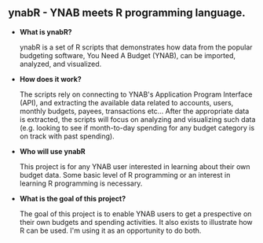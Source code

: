 ## ynabR - YNAB meets R programming language.

* **What is ynabR?** 

  ynabR is a set of R scripts that demonstrates how data from the popular budgeting software, You Need A Budget (YNAB), can be imported, analyzed, and visualized.

* **How does it work?**

  The scripts rely on connecting to YNAB's Application Program Interface (API), and extracting the available data related to accounts, users, monthly budgets, payees, transactions etc... After the appropriate data is extracted, the scripts will focus on analyzing and visualizing such data (e.g. looking to see if month-to-day spending for any budget category is on track with past spending).
  
* **Who will use ynabR**

  This project is for any YNAB user interested in learning about their own budget data. Some basic level of R programming or an interest in learning R programming is necessary.
  
* **What is the goal of this project?**  

  The goal of this project is to enable YNAB users to get a prespective on their own budgets and spending activities. It also exists to illustrate how R can be used. I'm using it as an opportunity to do both.
